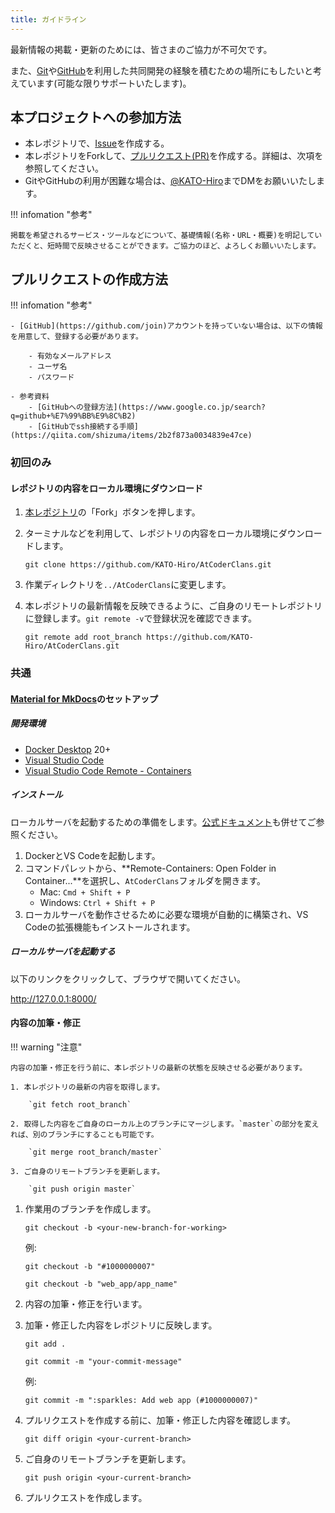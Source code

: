 ```yaml
---
title: ガイドライン
---
```


最新情報の掲載・更新のためには、皆さまのご協力が不可欠です。

また、[Git](https://git-scm.com/)や[GitHub](https://github.com)を利用した共同開発の経験を積むための場所にもしたいと考えています(可能な限りサポートいたします)。

## 本プロジェクトへの参加方法

+ 本レポジトリで、[Issue](https://github.com/KATO-Hiro/AtCoderHub/issues)を作成する。
+ 本レポジトリをForkして、[プルリクエスト(PR)](https://github.com/KATO-Hiro/AtCoderHub/pulls)を作成する。詳細は、次項を参照してください。
+ GitやGitHubの利用が困難な場合は、[@KATO-Hiro](https://twitter.com/k_hiro1818)までDMをお願いいたします。

!!! infomation "参考"

    掲載を希望されるサービス・ツールなどについて、基礎情報(名称・URL・概要)を明記していただくと、短時間で反映させることができます。ご協力のほど、よろしくお願いいたします。

## プルリクエストの作成方法

!!! infomation "参考"

    - [GitHub](https://github.com/join)アカウントを持っていない場合は、以下の情報を用意して、登録する必要があります。

        - 有効なメールアドレス
        - ユーザ名
        - パスワード

    - 参考資料
        - [GitHubへの登録方法](https://www.google.co.jp/search?q=github+%E7%99%BB%E9%8C%B2)
        - [GitHubでssh接続する手順](https://qiita.com/shizuma/items/2b2f873a0034839e47ce)

### 初回のみ

#### レポジトリの内容をローカル環境にダウンロード

1. [本レポジトリ](https://github.com/KATO-Hiro/AtCoderClans)の「Fork」ボタンを押します。
2. ターミナルなどを利用して、レポジトリの内容をローカル環境にダウンロードします。

    `git clone https://github.com/KATO-Hiro/AtCoderClans.git`

3. 作業ディレクトリを`../AtCoderClans`に変更します。

4. 本レポジトリの最新情報を反映できるように、ご自身のリモートレポジトリに登録します。`git remote -v`で登録状況を確認できます。

    `git remote add root_branch https://github.com/KATO-Hiro/AtCoderClans.git`

### 共通

#### [Material for MkDocs](https://squidfunk.github.io/mkdocs-material/)のセットアップ

##### 開発環境

- [Docker Desktop](https://www.docker.com/products/docker-desktop) 20+
- [Visual Studio Code](https://code.visualstudio.com/)
- [Visual Studio Code Remote - Containers](https://code.visualstudio.com/docs/remote/containers)

##### インストール

ローカルサーバを起動するための準備をします。[公式ドキュメント](https://code.visualstudio.com/docs/remote/containers#_quick-start-open-an-existing-folder-in-a-container)も併せてご参照ください。

1. DockerとVS Codeを起動します。
2. コマンドパレットから、**Remote-Containers: Open Folder in Container...**を選択し、`AtCoderClans`フォルダを開きます。
    - Mac: `Cmd + Shift + P`
    - Windows: `Ctrl + Shift + P`
3. ローカルサーバを動作させるために必要な環境が自動的に構築され、VS Codeの拡張機能もインストールされます。

##### ローカルサーバを起動する

以下のリンクをクリックして、ブラウザで開いてください。

<http://127.0.0.1:8000/>

#### 内容の加筆・修正

!!! warning "注意"

    内容の加筆・修正を行う前に、本レポジトリの最新の状態を反映させる必要があります。

    1. 本レポジトリの最新の内容を取得します。

        `git fetch root_branch`

    2. 取得した内容をご自身のローカル上のブランチにマージします。`master`の部分を変えれば、別のブランチにすることも可能です。

        `git merge root_branch/master`

    3. ご自身のリモートブランチを更新します。

        `git push origin master`

1. 作業用のブランチを作成します。

    `git checkout -b <your-new-branch-for-working>`

    例:

    `git checkout -b "#1000000007"`

    `git checkout -b "web_app/app_name"`

2. 内容の加筆・修正を行います。
3. 加筆・修正した内容をレポジトリに反映します。

    `git add .`

    `git commit -m "your-commit-message"`

    例:

    `git commit -m ":sparkles: Add web app (#1000000007)"`

4. プルリクエストを作成する前に、加筆・修正した内容を確認します。

    `git diff origin <your-current-branch>`

5. ご自身のリモートブランチを更新します。

    `git push origin <your-current-branch>`

6. プルリクエストを作成します。

